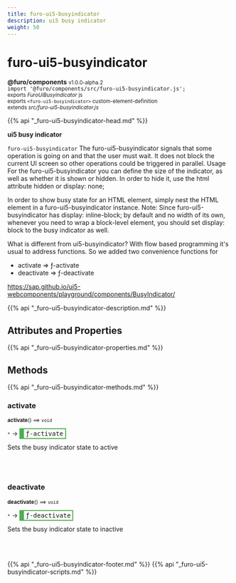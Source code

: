 ```yaml
---
title: furo-ui5-busyindicator
description: ui5 busy indicator
weight: 50
---
```


# furo-ui5-busyindicator
**@furo/components** <small>v1.0.0-alpha.2</small>
<br>`import '@furo/components/src/furo-ui5-busyindicator.js';`<small>
<br>exports *FuroUiBusyindicator* js
<br>exports `<furo-ui5-busyindicator>` custom-element-definition
<br>extends *src/furo-ui5-busyindicator.js*</small>

{{% api "_furo-ui5-busyindicator-head.md" %}}

**ui5 busy indicator**

`furo-ui5-busyindicator`
The furo-ui5-busyindicator signals that some operation is going on and that the user must wait. It does not block
the current UI screen so other operations could be triggered in parallel.
Usage
For the furo-ui5-busyindicator you can define the size of the indicator, as well as whether it is shown or hidden.
In order to hide it, use the html attribute hidden or display: none;

In order to show busy state for an HTML element, simply nest the HTML element in a furo-ui5-busyindicator instance.
Note: Since furo-ui5-busyindicator has display: inline-block; by default and no width of its own, whenever you need
to wrap a block-level element, you should set display: block to the busy indicator as well.

What is different from ui5-busyindicator?
With flow based programming it's usual to address functions. So we added two convenience functions for
- activate => ƒ-activate
- deactivate => ƒ-deactivate

https://sap.github.io/ui5-webcomponents/playground/components/BusyIndicator/

{{% api "_furo-ui5-busyindicator-description.md" %}}


## Attributes and Properties
{{% api "_furo-ui5-busyindicator-properties.md" %}}





## Methods
{{% api "_furo-ui5-busyindicator-methods.md" %}}


### **activate**
<small>**activate**() ⟹ `void`</small>

<small>`*`</small> →
<span  style="border-width:2px 2px 2px 10px; border-style: solid;border-color:  rgb(76, 175, 80);font-family:monospace; padding:2px 4px;">ƒ-activate</span>

Sets the busy indicator state to active

<br><br>

### **deactivate**
<small>**deactivate**() ⟹ `void`</small>

<small>`*`</small> →
<span  style="border-width:2px 2px 2px 10px; border-style: solid;border-color:  rgb(76, 175, 80);font-family:monospace; padding:2px 4px;">ƒ-deactivate</span>

Sets the busy indicator state to inactive

<br><br>




{{% api "_furo-ui5-busyindicator-footer.md" %}}
{{% api "_furo-ui5-busyindicator-scripts.md" %}}
